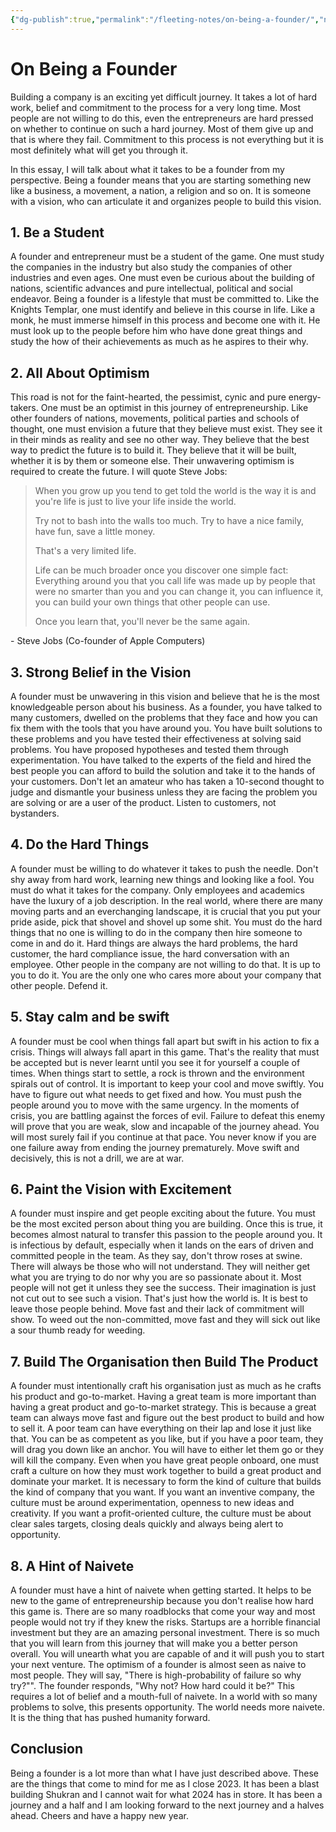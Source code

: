 ```yaml
---
{"dg-publish":true,"permalink":"/fleeting-notes/on-being-a-founder/","noteIcon":"2"}
---
```


# On Being a Founder

Building a company is an exciting yet difficult journey. It takes a lot of hard work, belief and commitment to the process for a very long time. Most people are not willing to do this, even the entrepreneurs are hard pressed on whether to continue on such a hard journey. Most of them give up and that is where they fail. Commitment to this process is not everything but it is most definitely what will get you through it.

In this essay, I will talk about what it takes to be a founder from my perspective. Being a founder means that you are starting something new like a business, a movement, a nation, a religion and so on. It is someone with a vision, who can articulate it and organizes people to build this vision.

## 1. Be a Student
A founder and entrepreneur must be a student of the game. One must study the companies in the industry but also study the companies of other industries and even ages. One must even be curious about the building of nations, scientific advances and pure intellectual, political and social endeavor. Being a founder is a lifestyle that must be committed to. Like the Knights Templar, one must identify and believe in this course in life. Like a monk, he must immerse himself in this process and become one with it. He must look up to the people before him who have done great things and study the how of their achievements as much as he aspires to their why.

## 2. All About Optimism
This road is not for the faint-hearted, the pessimist, cynic and pure energy-takers. One must be an optimist in this journey of entrepreneurship. Like other founders of nations, movements, political parties and schools of thought, one must envision a future that they believe must exist. They see it in their minds as reality and see no other way. They believe that the best way to predict the future is to build it. They believe that it will be built, whether it is by them or someone else. Their unwavering optimism is required to create the future. I will quote Steve Jobs:

> When you grow up you tend to get told the world is the way it is and you're life is just to live your life inside the world.  
> 
> Try not to bash into the walls too much. Try to have a nice family, have fun, save a little money.  
> 
> That's a very limited life.  
> 
> Life can be much broader once you discover one simple fact: Everything around you that you call life was made up by people that were no smarter than you and you can change it, you can influence it, you can build your own things that other people can use.  
> 
> Once you learn that, you'll never be the same again.

\- Steve Jobs (Co-founder of Apple Computers)

## 3. Strong Belief in the Vision
A founder must be unwavering in this vision and believe that he is the most knowledgeable person about his business. As a founder, you have talked to many customers, dwelled on the problems that they face and how you can fix them with the tools that you have around you. You have built solutions to these problems and you have tested their effectiveness at solving said problems. You have proposed hypotheses and tested them through experimentation. You have talked to the experts of the field and hired the best people you can afford to build the solution and take it to the hands of your customers. Don't let an amateur who has taken a 10-second thought to judge and dismantle your business unless they are facing the problem you are solving or are a user of the product. Listen to customers, not bystanders.

## 4. Do the Hard Things
A founder must be willing to do whatever it takes to push the needle. Don't shy away from hard work, learning new things and looking like a fool. You must do what it takes for the company. Only employees and academics have the luxury of a job description. In the real world, where there are many moving parts and an everchanging landscape, it is crucial that you put your pride aside, pick that shovel and shovel up some shit. You must do the hard things that no one is willing to do in the company then hire someone to come in and do it. Hard things are always the hard problems, the hard customer, the hard compliance issue, the hard conversation with an employee. Other people in the company are not willing to do that. It is up to you to do it. You are the only one who cares more about your company that other people. Defend it.

## 5. Stay calm and be swift
A founder must be cool when things fall apart but swift in his action to fix a crisis. Things will always fall apart in this game. That's the reality that must be accepted but is never learnt until you see it for yourself a couple of times. When things start to settle, a rock is thrown and the environment spirals out of control. It is important to keep your cool and move swiftly. You have to figure out what needs to get fixed and how. You must push the people around you to move with the same urgency. In the moments of crisis, you are battling against the forces of evil. Failure to defeat this enemy will prove that you are weak, slow and incapable of the journey ahead. You will most surely fail if you continue at that pace. You never know if you are one failure away from ending the journey prematurely. Move swift and decisively, this is not a drill, we are at war.

## 6. Paint the Vision with Excitement
A founder must inspire and get people exciting about the future. You must be the most excited person about thing you are building. Once this is true, it becomes almost natural to transfer this passion to the people around you. It is infectious by default, especially when it lands on the ears of driven and committed people in the team. As they say, don't throw roses at swine. There will always be those who will not understand. They will neither get what you are trying to do nor why you are so passionate about it. Most people will not get it unless they see the success. Their imagination is just not cut out to see such a vision. That's just how the world is. It is best to leave those people behind. Move fast and their lack of commitment will show. To weed out the non-committed, move fast and they will sick out like a sour thumb ready for weeding.

## 7. Build The Organisation then Build The Product
A founder must intentionally craft his organisation just as much as he crafts his product and go-to-market. Having a great team is more important than having a great product and go-to-market strategy. This is because a great team can always move fast and figure out the best product to build and how to sell it. A poor team can have everything on their lap and lose it just like that. You can be as competent as you like, but if you have a poor team, they will drag you down like an anchor. You will have to either let them go or they will kill the company. Even when you have great people onboard, one must craft a culture on how they must work together to build a great product and dominate your market. It is necessary to form the kind of culture that builds the kind of company that you want. If you want an inventive company, the culture must be around experimentation, openness to new ideas and creativity. If you want a profit-oriented culture, the culture must be about clear sales targets, closing deals quickly and always being alert to opportunity. 

## 8. A Hint of Naivete 
A founder must have a hint of naivete when getting started. It helps to be new to the game of entrepreneurship because you don't realise how hard this game is. There are so many roadblocks that come your way and most people would not try if they knew the risks. Startups are a horrible financial investment but they are an amazing personal investment. There is so much that you will learn from this journey that will make you a better person overall. You will unearth what you are capable of and it will push you to start your next venture. The optimism of a founder is almost seen as naive to most people. They will say, "There is high-probability of failure so why try?"". The founder responds, "Why not? How hard could it be?" This requires a lot of belief and a mouth-full of naivete. In a world with so many problems to solve, this presents opportunity. The world needs more naivete. It is the thing that has pushed humanity forward.

## Conclusion
Being a founder is a lot more than what I have just described above. These are the things that come to mind for me as I close 2023. It has been a blast building Shukran and I cannot wait for what 2024 has in store. It has been a journey and a half and I am looking forward to the next journey and a halves ahead. Cheers and have a happy new year.